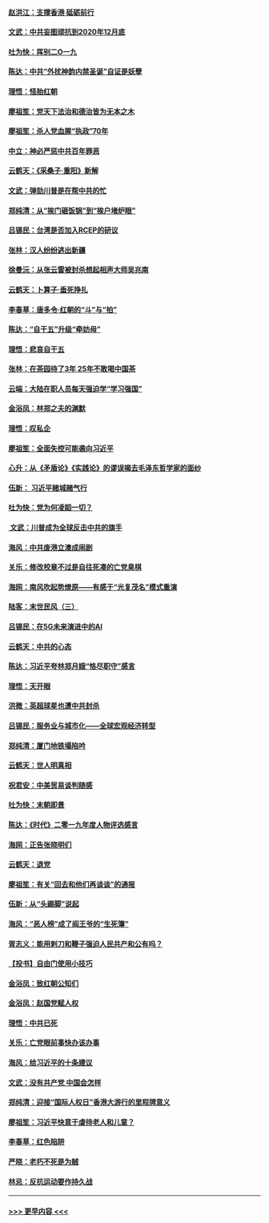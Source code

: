 #### [赵洪江：支撑香港 砥砺前行](../pages/nsc993/n11748482.md?t=12271444) 
#### [文武：中共妄图顽抗到2020年12月底](../pages/nsc993/n11748446.md?t=12271444) 
#### [吐为快：挥别二O一九](../pages/nsc993/n11748411.md?t=12271444) 
#### [陈达：中共“外扰神韵内禁圣诞”自证是妖孽](../pages/nsc993/n11748226.md?t=12271444) 
#### [理悟：怪胎红朝](../pages/nsc993/n11748206.md?t=12271444) 
#### [廖祖笙：党天下法治和德治皆为无本之木](../pages/nsc993/n11748135.md?t=12271444) 
#### [廖祖笙：杀人党血腥“执政”70年](../pages/nsc993/n11745144.md?t=12271444) 
#### [中立：神必严惩中共百年罪恶](../pages/nsc993/n11744970.md?t=12271444) 
#### [云鹤天：《采桑子‧重阳》新解](../pages/nsc993/n11744948.md?t=12271444) 
#### [文武：弹劾川普是在帮中共的忙](../pages/nsc993/n11744758.md?t=12271444) 
#### [郑纯清：从“挨门砸饭锅”到“挨户堵炉眼”](../pages/nsc993/n11744745.md?t=12271444) 
#### [吕锡民：台湾是否加入RCEP的研议](../pages/nsc993/n11744701.md?t=12271444) 
#### [张林：汉人纷纷逃出新疆](../pages/nsc993/n11743530.md?t=12271444) 
#### [徐曼沅：从张云雷被封杀想起相声大师吴兆南](../pages/nsc993/n11741816.md?t=12271444) 
#### [云鹤天：卜算子‧垂死挣扎](../pages/nsc993/n11739956.md?t=12271444) 
#### [李春草：唐多令‧红朝的“斗”与“拍”](../pages/nsc993/n11739830.md?t=12271444) 
#### [陈达：“自干五”升级“牵妨母”](../pages/nsc993/n11739724.md?t=12271444) 
#### [理悟：悲哀自干五](../pages/nsc993/n11739547.md?t=12271444) 
#### [张林：在茶园待了3年 25年不敢喝中国茶](../pages/nsc993/n11739240.md?t=12271444) 
#### [云端：大陆在职人员每天强迫学“学习强国”](../pages/nsc993/n11738735.md?t=12271444) 
#### [金浴凤：林郑之夫的渊默](../pages/nsc993/n11737735.md?t=12271444) 
#### [理悟：叹私企](../pages/nsc993/n11737715.md?t=12271444) 
#### [廖祖笙：全面失控可能袭向习近平](../pages/nsc993/n11737704.md?t=12271444) 
#### [心升：从《矛盾论》《实践论》的谬误揭去毛泽东哲学家的面纱](../pages/nsc993/n11736962.md?t=12271444) 
#### [伍新： 习近平赌城赌气行](../pages/nsc993/n11736929.md?t=12271444) 
#### [吐为快：党为何凌蹈一切？](../pages/nsc993/n11736915.md?t=12271444) 
#### [ 文武：川普成为全球反击中共的旗手](../pages/nsc993/n11736882.md?t=12271444) 
#### [海风：中共废港立澳成闹剧](../pages/nsc993/n11735857.md?t=12271444) 
#### [关乐：修改校章不过是自往死凑的亡党臭棋](../pages/nsc993/n11735097.md?t=12271444) 
#### [海网：南风吹起势燎原——有感于“光复茂名”模式重演](../pages/nsc993/n11732308.md?t=12271444) 
#### [陆客：末世民风（三）](../pages/nsc993/n11732211.md?t=12271444) 
#### [吕锡民：在5G未来演进中的AI](../pages/nsc993/n11730010.md?t=12271444) 
#### [云鹤天：中共的心态](../pages/nsc993/n11729906.md?t=12271444) 
#### [陈达：习近平夸林郑月娥“恪尽职守”感言](../pages/nsc993/n11729881.md?t=12271444) 
#### [理悟：天开眼](../pages/nsc993/n11729699.md?t=12271444) 
#### [洪微：英超球星也遭中共封杀](../pages/nsc993/n11727243.md?t=12271444) 
#### [吕锡民：服务业与城市化——全球宏观经济转型](../pages/nsc993/n11725845.md?t=12271444) 
#### [郑纯清：厦门地铁塌陷吟](../pages/nsc993/n11725813.md?t=12271444) 
#### [云鹤天：世人明真相](../pages/nsc993/n11725621.md?t=12271444) 
#### [祝君安：中美贸易谈判随感](../pages/nsc993/n11725609.md?t=12271444) 
#### [吐为快：末朝即景](../pages/nsc993/n11723365.md?t=12271444) 
#### [陈达：《时代》二零一九年度人物评选感言](../pages/nsc993/n11723337.md?t=12271444) 
#### [海网：正告张晓明们](../pages/nsc993/n11723228.md?t=12271444) 
#### [云鹤天：退党](../pages/nsc993/n11723056.md?t=12271444) 
#### [廖祖笙：有关“回去和他们再谈谈”的通报](../pages/nsc993/n11722442.md?t=12271444) 
#### [伍新：从“头踢脚”说起](../pages/nsc993/n11722429.md?t=12271444) 
#### [海风：“恶人榜”成了阎王爷的“生死簿”](../pages/nsc993/n11722272.md?t=12271444) 
#### [胥志义：能用剌刀和鞭子强迫人民共产和公有吗？](../pages/nsc993/n11720569.md?t=12271444) 
#### [【投书】自由门使用小技巧](../pages/nsc993/n11720180.md?t=12271444) 
#### [金浴凤：致红朝公知们](../pages/nsc993/n11720563.md?t=12271444) 
#### [金浴凤：赵国党赋人权](../pages/nsc993/n11720533.md?t=12271444) 
#### [理悟：中共已死](../pages/nsc993/n11720233.md?t=12271444) 
#### [关乐：亡党眼前事快办该办事](../pages/nsc993/n11719160.md?t=12271444) 
#### [海风：给习近平的十条建议](../pages/nsc993/n11717616.md?t=12271444) 
#### [文武：没有共产党 中国会怎样](../pages/nsc993/n11717584.md?t=12271444) 
#### [郑纯清：迎接“国际人权日”香港大游行的里程牌意义](../pages/nsc993/n11717417.md?t=12271444) 
#### [廖祖笙：习近平快意于虐待老人和儿童？](../pages/nsc993/n11715313.md?t=12271444) 
#### [李春草：红色陷阱](../pages/nsc993/n11715029.md?t=12271444) 
#### [严晓：老朽不死是为贼](../pages/nsc993/n11712910.md?t=12271444) 
#### [林忌：反抗运动要作持久战](../pages/nsc993/n11712623.md?t=12271444) 

----
#### [ >>> 更早内容 <<< ](../indexes/nsc993-earlier.md)
